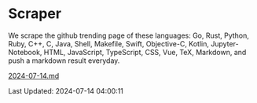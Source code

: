 # Scraper

We scrape the github trending page of these languages: Go, Rust, Python, Ruby, C++, C, Java, Shell, Makefile, Swift, Objective-C, Kotlin, Jupyter-Notebook, HTML, JavaScript, TypeScript, CSS, Vue, TeX, Markdown, and push a markdown result everyday.

[2024-07-14.md](https://github.com/yangwenmai/github-trending-backup/blob/master/2024-07-14.md)

Last Updated: 2024-07-14 04:00:11